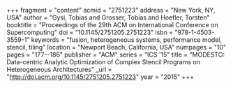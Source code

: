 +++
fragment = "content"
acmid = "2751223"
address = "New York, NY, USA"
author = "Gysi, Tobias and Grosser, Tobias and Hoefler, Torsten"
booktitle = "Proceedings of the 29th ACM on International Conference on Supercomputing"
doi = "10.1145/2751205.2751223"
isbn = "978-1-4503-3559-1"
keywords = "fusion, heterogeneous systems, performance model, stencil, tiling"
location = "Newport Beach, California, USA"
numpages = "10"
pages = "177--186"
publisher = "ACM"
series = "ICS '15"
title = "MODESTO: Data-centric Analytic Optimization of Complex Stencil Programs on Heterogeneous Architectures"
_url = "http://doi.acm.org/10.1145/2751205.2751223"
year = "2015"
+++
